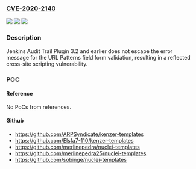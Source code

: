 ### [CVE-2020-2140](https://cve.mitre.org/cgi-bin/cvename.cgi?name=CVE-2020-2140)
![](https://img.shields.io/static/v1?label=Product&message=Jenkins%20Audit%20Trail%20Plugin&color=blue)
![](https://img.shields.io/static/v1?label=Version&message=unspecified%3C%3D%203.2%20&color=brighgreen)
![](https://img.shields.io/static/v1?label=Vulnerability&message=n%2Fa&color=brighgreen)

### Description

Jenkins Audit Trail Plugin 3.2 and earlier does not escape the error message for the URL Patterns field form validation, resulting in a reflected cross-site scripting vulnerability.

### POC

#### Reference
No PoCs from references.

#### Github
- https://github.com/ARPSyndicate/kenzer-templates
- https://github.com/Elsfa7-110/kenzer-templates
- https://github.com/merlinepedra/nuclei-templates
- https://github.com/merlinepedra25/nuclei-templates
- https://github.com/sobinge/nuclei-templates

